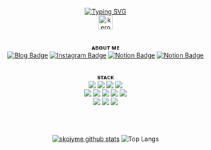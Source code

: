
<div align=center>
<br><br><br>
  
[![Typing SVG](https://readme-typing-svg.herokuapp.com?font=Jersey+10&size=23&pause=1000&color=9999FF&center=true&vCenter=true&random=false&width=435&lines=my%2C+Cosmos)](https://git.io/typing-svg)
<br>
<a href="https://emoji.gg/emoji/2550-keroppiexcited"><img src="https://cdn3.emoji.gg/emojis/2550-keroppiexcited.gif" width="32px" height="32px" alt="keroppiexcited"></a>
<br><br>


 **ᴀʙᴏᴜᴛ ᴍᴇ** 
<br>
[![Blog Badge](https://img.shields.io/badge/-Blog-92a8d1?logo=naver&logoColor=white&link=https://blog.naver.com/eyosmik)](https://blog.naver.com/eyosmik)
[![Instagram Badge](https://img.shields.io/badge/-Instagram-9999FF?logo=instagram&logoColor=white&link=https://www.instagram.com/eyosmik/)](https://www.instagram.com/eyosmik/)
[![Notion Badge](https://img.shields.io/badge/-Off_The_Lamp-92a8d1?logo=notion&logoColor=white&link=https://www.notion.so/notgaran/1-dcf1fbc35cc049e18eba49a936180fc8?pvs=4)](https://www.notion.so/notgaran/1-dcf1fbc35cc049e18eba49a936180fc8?pvs=4)
[![Notion Badge](https://img.shields.io/badge/-SEMO_Class-9999FF?logo=notion&logoColor=white&link=https://www.notion.so/notgaran/2-8ce261ef0f5142da863fd9d1f6b6791f?pvs=4)](https://www.notion.so/notgaran/2-8ce261ef0f5142da863fd9d1f6b6791f?pvs=4)
<br><br>


**sᴛᴀᴄᴋ** 
<br>
 <img src="https://img.shields.io/badge/Java-007396.svg?logo=java&logoColor=white">
 <img src="https://img.shields.io/badge/Spring-6DB33F?style=flate&logo=Spring&logoColor=white">
 <img src="https://img.shields.io/badge/JavaScript-F7DF1E.svg?logo=javascript&logoColor=black">
 <img src="https://img.shields.io/badge/jQuery-0769AD.svg?logo=jQuery&logoColor=white"><br> 
 <img src="https://img.shields.io/badge/HTML-E34F26.svg?logo=html5&logoColor=white">
 <img src="https://img.shields.io/badge/CSS-1572B6.svg?logo=css3&logoColor=white">
 <img src="https://img.shields.io/badge/Oracle-F00000.svg?logo=oracle&logoColor=white">
  <img src="https://img.shields.io/badge/Flutter-02569B?logo=flutter&logoColor=white"/>
 <img src="https://img.shields.io/badge/mysql-4479A1.svg?logo=mysql&logoColor=white"><br>
 <img src="https://img.shields.io/badge/Android%20Studio-3DDC84?logo=Android%20Studio&logoColor=white"/>
<img src="https://img.shields.io/badge/Eclipse%20IDE-2C2255?style=flate&logo=Eclipse%20IDE&logoColor=white">
<img src="https://img.shields.io/badge/Visual%20Studio%20Code-007ACC?style=flate&logo=Visual%20Studio%20Code&logoColor=white">
<br><br><br><br>

[![skoiyme github stats](https://github-readme-stats.vercel.app/api?username=skoiyme&count_private=true&custom_title=SOYE&nbsp;HUB&nbsp;🐇..:¨·.·¨:&bg_color=30,92a8d1,f7cac9&title_color=fff&text_color=fff)](https://github.com/anuraghazra/github-readme-stats)
![Top Langs](https://github-readme-stats.vercel.app/api/top-langs/?username=skoiyme&layout=compact&custom_title=&nbsp;Language&nbsp;&bg_color=30,f7cac9,92a8d1&title_color=fff&text_color=fff)


</div>

<br><br>
